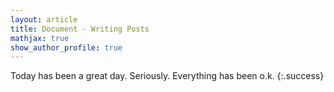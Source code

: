 ```yaml
---
layout: article
title: Document - Writing Posts
mathjax: true
show_author_profile: true
---
```


Today has been a great day. Seriously. 
Everything has been o.k.
{:.success}
